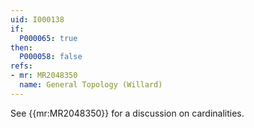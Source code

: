 ```yaml
---
uid: I000138
if:
  P000065: true
then:
  P000058: false
refs:
- mr: MR2048350
  name: General Topology (Willard)
---
```


See {{mr:MR2048350}} for a discussion on cardinalities.
